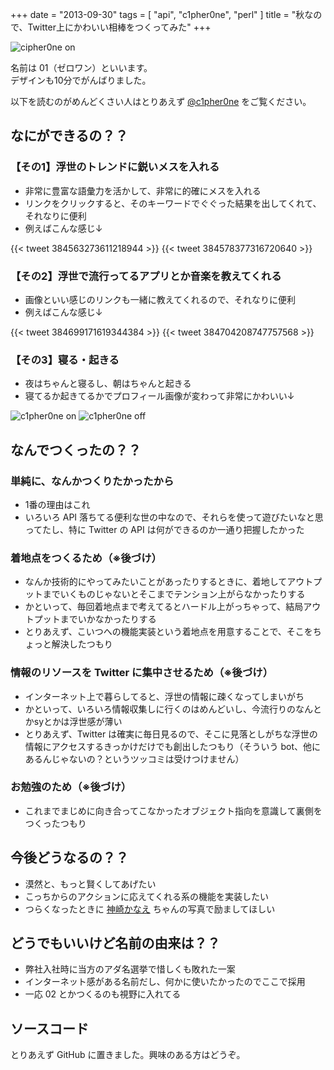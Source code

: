 +++
date = "2013-09-30"
tags = [ "api", "c1pher0ne", "perl" ]
title = "秋なので、Twitter上にかわいい相棒をつくってみた"
+++

![cipher0ne on](/img/entry/c1pher0ne_on.png)

名前は 01（ゼロワン）といいます。  
デザインも10分でがんばりました。

<!--more-->

以下を読むのがめんどくさい人はとりあえず [@c1pher0ne](http://twitter.com/c1pher0ne) をご覧ください。

## なにができるの？？

### 【その1】浮世のトレンドに鋭いメスを入れる

- 非常に豊富な語彙力を活かして、非常に的確にメスを入れる
- リンクをクリックすると、そのキーワードでぐぐった結果を出してくれて、それなりに便利
- 例えばこんな感じ↓

{{< tweet 384563273611218944 >}}
{{< tweet 384578377316720640 >}}

### 【その2】浮世で流行ってるアプリとか音楽を教えてくれる

- 画像といい感じのリンクも一緒に教えてくれるので、それなりに便利
- 例えばこんな感じ↓

{{< tweet 384699171619344384 >}}
{{< tweet 384704208747757568 >}}

### 【その3】寝る・起きる

- 夜はちゃんと寝るし、朝はちゃんと起きる
- 寝てるか起きてるかでプロフィール画像が変わって非常にかわいい↓

![c1pher0ne on](/img/entry/c1pher0ne_on.png)
![c1pher0ne off](/img/entry/c1pher0ne_off.png)

## なんでつくったの？？

### 単純に、なんかつくりたかったから

- 1番の理由はこれ
- いろいろ API 落ちてる便利な世の中なので、それらを使って遊びたいなと思ってたし、特に Twitter の API は何ができるのか一通り把握したかった

### 着地点をつくるため（※後づけ）

- なんか技術的にやってみたいことがあったりするときに、着地してアウトプットまでいくものじゃないとそこまでテンション上がらなかったりする
- かといって、毎回着地点まで考えてるとハードル上がっちゃって、結局アウトプットまでいかなかったりする
- とりあえず、こいつへの機能実装という着地点を用意することで、そこをちょっと解決したつもり

### 情報のリソースを Twitter に集中させるため（※後づけ）

- インターネット上で暮らしてると、浮世の情報に疎くなってしまいがち
- かといって、いろいろ情報収集しに行くのはめんどいし、今流行りのなんとかsyとかは浮世感が薄い
- とりあえず、Twitter は確実に毎日見るので、そこに見落としがちな浮世の情報にアクセスするきっかけだけでも創出したつもり（そういう bot、他にあるんじゃないの？というツッコミは受けつけません）

### お勉強のため（※後づけ）

- これまでまじめに向き合ってこなかったオブジェクト指向を意識して裏側をつくったつもり

## 今後どうなるの？？

- 漠然と、もっと賢くしてあげたい
- こっちからのアクションに応えてくれる系の機能を実装したい
- つらくなったときに [神崎かなえ](http://google.com/search?hl=ja&authuser=0&site=imghp&tbm=isch&source=hp&biw=1366&bih=647&q=神崎かなえ) ちゃんの写真で励ましてほしい

## どうでもいいけど名前の由来は？？

- 弊社入社時に当方のアダ名選挙で惜しくも敗れた一案
- インターネット感がある名前だし、何かに使いたかったのでここで採用
- 一応 02 とかつくるのも視野に入れてる

## ソースコード

とりあえず GitHub に置きました。興味のある方はどうぞ。

<div class="github-card" data-user="m0t0k1ch1" data-repo="c1pher0ne"></div>
<script src="//cdn.jsdelivr.net/github-cards/latest/widget.js"></script>
